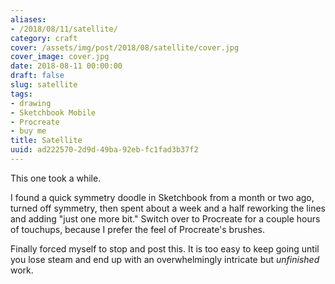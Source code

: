 ```yaml
---
aliases:
- /2018/08/11/satellite/
category: craft
cover: /assets/img/post/2018/08/satellite/cover.jpg
cover_image: cover.jpg
date: 2018-08-11 00:00:00
draft: false
slug: satellite
tags:
- drawing
- Sketchbook Mobile
- Procreate
- buy me
title: Satellite
uuid: ad222570-2d9d-49ba-92eb-fc1fad3b37f2
---
```


This one took a while.
<!--more-->

I found a quick symmetry doodle in Sketchbook from a month or two ago, turned off symmetry, then spent about a
week and a half reworking the lines and adding "just one more bit." Switch over to Procreate for a couple
hours of touchups, because I prefer the feel of Procreate's brushes.

Finally forced myself to stop and post this. It is too easy to keep going until you lose steam and end up with
an overwhelmingly intricate but *unfinished* work.